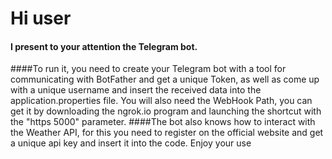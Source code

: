 # Hi user

#### I present to your attention the Telegram bot.
####To run it, you need to create your Telegram bot with a tool for communicating with BotFather and get a unique Token, as well as come up with a unique username and insert the received data into the application.properties file. You will also need the WebHook Path, you can get it by downloading the ngrok.io program and launching the shortcut with the "https 5000" parameter.
####The bot also knows how to interact with the Weather API, for this you need to register on the official website and get a unique api key and insert it into the code. Enjoy your use



